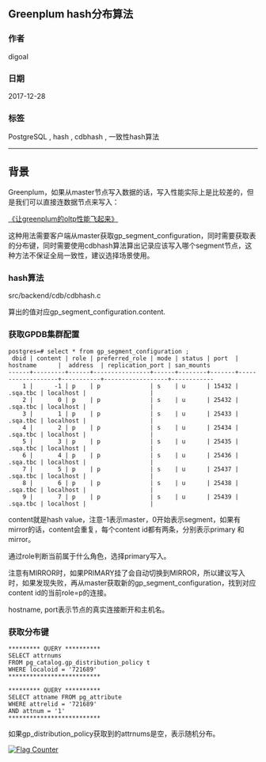 ## Greenplum hash分布算法
        
### 作者        
digoal         
        
### 日期                                                                                                             
2017-12-28      
                                             
### 标签                                          
PostgreSQL , hash , cdbhash , 一致性hash算法   
       
----       
       
## 背景   
Greenplum，如果从master节点写入数据的话，写入性能实际上是比较差的，但是我们可以直接连数据节点来写入：    
    
[《让greenplum的oltp性能飞起来》](../201511/20151126_01.md)  
  
这种用法需要客户端从master获取gp_segment_configuration，同时需要获取表的分布键，同时需要使用cdbhash算法算出记录应该写入哪个segment节点，这种方法不保证全局一致性，建议选择场景使用。   
  
### hash算法
src/backend/cdb/cdbhash.c   
  
算出的值对应gp_segment_configuration.content.   
  
### 获取GPDB集群配置
```
postgres=# select * from gp_segment_configuration ;
 dbid | content | role | preferred_role | mode | status | port  |     hostname      |  address  | replication_port | san_mounts 
------+---------+------+----------------+------+--------+-------+-------------------+-----------+------------------+------------
    1 |      -1 | p    | p              | s    | u      | 15432 | .sqa.tbc | localhost |                  | 
    2 |       0 | p    | p              | s    | u      | 25432 | .sqa.tbc | localhost |                  | 
    3 |       1 | p    | p              | s    | u      | 25433 | .sqa.tbc | localhost |                  | 
    4 |       2 | p    | p              | s    | u      | 25434 | .sqa.tbc | localhost |                  | 
    5 |       3 | p    | p              | s    | u      | 25435 | .sqa.tbc | localhost |                  | 
    6 |       4 | p    | p              | s    | u      | 25436 | .sqa.tbc | localhost |                  | 
    7 |       5 | p    | p              | s    | u      | 25437 | .sqa.tbc | localhost |                  | 
    8 |       6 | p    | p              | s    | u      | 25438 | .sqa.tbc | localhost |                  | 
    9 |       7 | p    | p              | s    | u      | 25439 | .sqa.tbc | localhost |                  | 
```
  
content就是hash value，注意-1表示master，0开始表示segment，如果有mirror的话，content会重复，每个content id都有两条，分别表示primary 和 mirror。    
  
通过role判断当前属于什么角色，选择primary写入。   
  
注意有MIRROR时，如果PRIMARY挂了会自动切换到MIRROR，所以建议写入时，如果发现失败，再从master获取新的gp_segment_configuration，找到对应content id的当前role=p的连接。   
  
hostname, port表示节点的真实连接断开和主机名。   
  
### 获取分布键
  
```
********* QUERY **********
SELECT attrnums
FROM pg_catalog.gp_distribution_policy t
WHERE localoid = '721689' 
**************************

********* QUERY **********
SELECT attname FROM pg_attribute 
WHERE attrelid = '721689' 
AND attnum = '1' 
**************************
```
  
如果gp_distribution_policy获取到的attrnums是空，表示随机分布。   
   
  
<a rel="nofollow" href="http://info.flagcounter.com/h9V1"  ><img src="http://s03.flagcounter.com/count/h9V1/bg_FFFFFF/txt_000000/border_CCCCCC/columns_2/maxflags_12/viewers_0/labels_0/pageviews_0/flags_0/"  alt="Flag Counter"  border="0"  ></a>  
  
